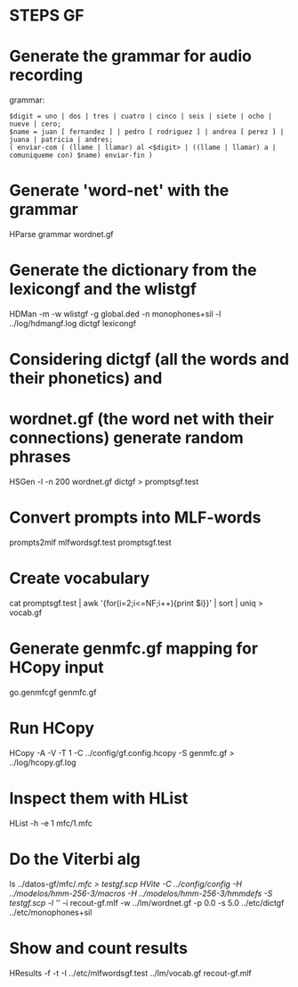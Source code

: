 STEPS GF
========

# Generate the grammar for audio recording
grammar:

```
$digit = uno | dos | tres | cuatro | cinco | seis | siete | ocho | nueve | cero;
$name = juan [ fernandez ] | pedro [ rodriguez ] | andrea [ perez ] | juana | patricia | andres;
( enviar-com ( (llame | llamar) al <$digit> | ((llame | llamar) a | comuniqueme con) $name) enviar-fin )
```

# Generate 'word-net' with the grammar
HParse grammar wordnet.gf

# Generate the dictionary from the lexicongf and the wlistgf
HDMan -m -w wlistgf -g global.ded -n monophones+sil -l ../log/hdmangf.log dictgf lexicongf

# Considering dictgf (all the words and their phonetics) and 
# wordnet.gf (the word net with their connections) generate random phrases
HSGen -l -n 200 wordnet.gf dictgf > promptsgf.test

# Convert prompts into MLF-words
prompts2mlf mlfwordsgf.test promptsgf.test

# Create vocabulary
cat promptsgf.test | awk '{for(i=2;i<=NF;i++){print $i}}' | sort | uniq > vocab.gf

# Generate genmfc.gf mapping for HCopy input
go.genmfcgf genmfc.gf

# Run HCopy
HCopy -A -V -T 1 -C  ../config/gf.config.hcopy -S genmfc.gf > ../log/hcopy.gf.log
# Inspect them with HList
HList -h -e 1 mfc/1.mfc

# Do the Viterbi alg
ls ../datos-gf/mfc/*.mfc > testgf.scp
HVite -C ../config/config -H ../modelos/hmm-256-3/macros -H ../modelos/hmm-256-3/hmmdefs -S testgf.scp -l '*' -i recout-gf.mlf -w ../lm/wordnet.gf -p 0.0 -s 5.0 ../etc/dictgf ../etc/monophones+sil

# Show and count results
HResults -f -t -I ../etc/mlfwordsgf.test ../lm/vocab.gf recout-gf.mlf

